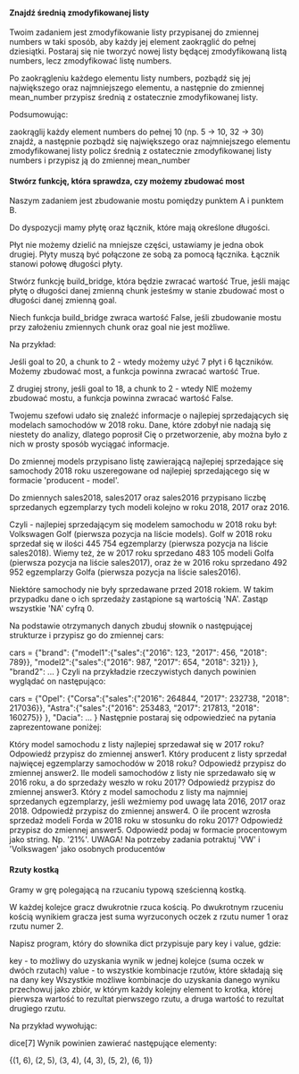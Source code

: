 <!-- ZAD 1 -->
#### Znajdź średnią zmodyfikowanej listy
Twoim zadaniem jest zmodyfikowanie listy przypisanej do zmiennej numbers w taki sposób, aby każdy jej element zaokrąglić do pełnej dziesiątki. Postaraj się nie tworzyć nowej listy będącej zmodyfikowaną listą numbers, lecz zmodyfikować listę numbers.

Po zaokrągleniu każdego elementu listy numbers, pozbądź się jej największego oraz najmniejszego elementu, a następnie do zmiennej mean_number przypisz średnią z ostatecznie zmodyfikowanej listy.

Podsumowując:

zaokrąglij każdy element numbers do pełnej 10 (np. 5 -> 10, 32 -> 30)
znajdź, a następnie pozbądź się największego oraz najmniejszego elementu zmodyfikowanej listy
policz średnią z ostatecznie zmodyfikowanej listy numbers i przypisz ją do zmiennej mean_number

<!-- ZAD 2 -->
#### Stwórz funkcję, która sprawdza, czy możemy zbudować most
Naszym zadaniem jest zbudowanie mostu pomiędzy punktem A i punktem B.

Do dyspozycji mamy płytę oraz łącznik, które mają określone długości.

Płyt nie możemy dzielić na mniejsze części, ustawiamy je jedna obok drugiej. Płyty muszą być połączone ze sobą za pomocą łącznika. Łącznik stanowi połowę długości płyty.

Stwórz funkcję build_bridge, która będzie zwracać wartość True, jeśli mając płytę o długości danej zmienną chunk jesteśmy w stanie zbudować most o długości danej zmienną goal.

Niech funkcja build_bridge zwraca wartość False, jeśli zbudowanie mostu przy założeniu zmiennych chunk oraz goal nie jest możliwe.

Na przykład:

Jeśli goal to 20, a chunk to 2 - wtedy możemy użyć 7 płyt i 6 łączników. Możemy zbudować most, a funkcja powinna zwracać wartość True.

Z drugiej strony, jeśli goal to 18, a chunk to 2 - wtedy NIE możemy zbudować mostu, a funkcja powinna zwracać wartość False.

<!-- ZAD 3 -->

Twojemu szefowi udało się znaleźć informacje o najlepiej sprzedających się modelach samochodów w 2018 roku. Dane, które zdobył nie nadają się niestety do analizy, dlatego poprosił Cię o przetworzenie, aby można było z nich w prosty sposób wyciągać informacje.

Do zmiennej models przypisano listę zawierającą najlepiej sprzedające się samochody 2018 roku uszeregowane od najlepiej sprzedającego się w formacie 'producent - model'.

Do zmiennych sales2018, sales2017 oraz sales2016 przypisano liczbę sprzedanych egzemplarzy tych modeli kolejno w roku 2018, 2017 oraz 2016.

Czyli - najlepiej sprzedającym się modelem samochodu w 2018 roku był: Volkswagen Golf (pierwsza pozycja na liście models). Golf w 2018 roku sprzedał się w ilości 445 754 egzemplarzy (pierwsza pozycja na liście sales2018). Wiemy też, że w 2017 roku sprzedano 483 105 modeli Golfa (pierwsza pozycja na liście sales2017), oraz że w 2016 roku sprzedano 492 952 egzemplarzy Golfa (pierwsza pozycja na liście sales2016).

Niektóre samochody nie były sprzedawane przed 2018 rokiem. W takim przypadku dane o ich sprzedaży zastąpione są wartością 'NA'. Zastąp wszystkie 'NA' cyfrą 0.

Na podstawie otrzymanych danych zbuduj słownik o następującej strukturze i przypisz go do zmiennej cars:

cars = {"brand": {"model1":{"sales":{"2016": 123,
                                     "2017": 456,
                                     "2018": 789}},
                  "model2":{"sales":{"2016": 987,
                                     "2017": 654,
                                     "2018": 321}}
                 },
        "brand2": ... }
Czyli na przykładzie rzeczywistych danych powinien wyglądać on następująco:

cars = {"Opel": {"Corsa":{"sales":{"2016": 264844,
                                   "2017": 232738,
                                   "2018": 217036}},
                 "Astra":{"sales":{"2016": 253483,
                                   "2017": 217813,
                                   "2018": 160275}}
                 },
        "Dacia": ... }
Następnie postaraj się odpowiedzieć na pytania zaprezentowane poniżej:

Który model samochodu z listy najlepiej sprzedawał się w 2017 roku? Odpowiedź przypisz do zmiennej answer1.
Który producent z listy sprzedał najwięcej egzemplarzy samochodów w 2018 roku? Odpowiedź przypisz do zmiennej answer2.
Ile modeli samochodów z listy nie sprzedawało się w 2016 roku, a do sprzedaży weszło w roku 2017? Odpowiedź przypisz do zmiennej answer3.
Który z model samochodu z listy ma najmniej sprzedanych egzemplarzy, jeśli weźmiemy pod uwagę lata 2016, 2017 oraz 2018. Odpowiedź przypisz do zmiennej answer4.
O ile procent wzrosła sprzedaż modeli Forda w 2018 roku w stosunku do roku 2017? Odpowiedź przypisz do zmiennej answer5. Odpowiedź podaj w formacie procentowym jako string. Np. '21%'.
UWAGA! Na potrzeby zadania potraktuj 'VW' i 'Volkswagen' jako osobnych producentów


<!-- ZAD 4 -->
#### Rzuty kostką
Gramy w grę polegającą na rzucaniu typową sześcienną kostką.

W każdej kolejce gracz dwukrotnie rzuca kością. Po dwukrotnym rzuceniu kością wynikiem gracza jest suma wyrzuconych oczek z rzutu numer 1 oraz rzutu numer 2.

Napisz program, który do słownika dict przypisuje pary key i value, gdzie:

key - to możliwy do uzyskania wynik w jednej kolejce (suma oczek w dwóch rzutach)
value - to wszystkie kombinacje rzutów, które składają się na dany key
Wszystkie możliwe kombinacje do uzyskania danego wyniku przechowuj jako zbiór, w którym każdy kolejny element to krotka, której pierwsza wartość to rezultat pierwszego rzutu, a druga wartość to rezultat drugiego rzutu.

Na przykład wywołując:

dice[7]
Wynik powinien zawierać następujące elementy:

{(1, 6), (2, 5), (3, 4), (4, 3), (5, 2), (6, 1)}